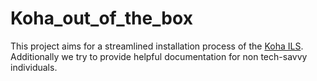 # Koha_out_of_the_box

This project aims for a streamlined installation process of the [Koha ILS](koha-community.org). 
Additionally we try to provide helpful documentation for non tech-savvy individuals.

